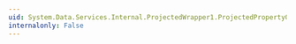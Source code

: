 ```yaml
---
uid: System.Data.Services.Internal.ProjectedWrapper1.ProjectedProperty0
internalonly: False
---
```

